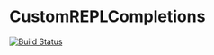 # CustomREPLCompletions

[![Build Status](https://travis-ci.org/meggart/CustomREPLCompletions.jl.svg?branch=master)](https://travis-ci.org/meggart/CustomREPLCompletions.jl)

